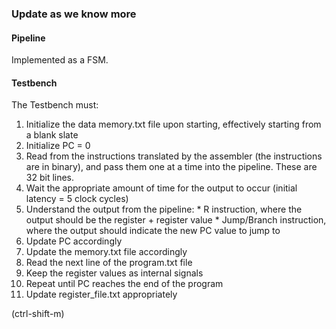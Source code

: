 ### Update as we know more

#### Pipeline
Implemented as a FSM.

#### Testbench
The Testbench must:
  1. Initialize the data memory.txt file upon starting, effectively starting from a blank slate
  2. Initialize PC = 0
  3. Read from the instructions translated by the assembler (the instructions are in binary), and pass them one at a time into the pipeline. These are 32 bit lines.
  4. Wait the appropriate amount of time for the output to occur (initial latency = 5 clock cycles)
  5. Understand the output from the pipeline:
    * R instruction, where the output should be the register + register value
    * Jump/Branch instruction, where the output should indicate the new PC value to jump to
  6. Update PC accordingly
  7. Update the memory.txt file accordingly
  8. Read the next line of the program.txt file
  9. Keep the register values as internal signals
  10. Repeat until PC reaches the end of the program
  11. Update register_file.txt appropriately

(ctrl-shift-m)
